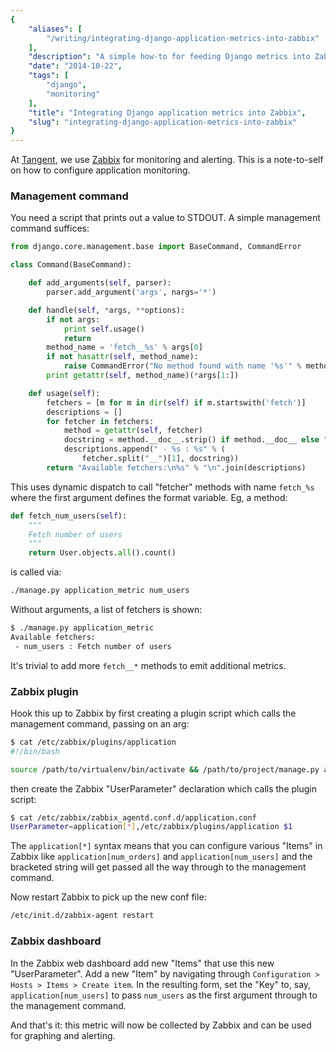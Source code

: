 ```yaml
---
{
    "aliases": [
        "/writing/integrating-django-application-metrics-into-zabbix"
    ],
    "description": "A simple how-to for feeding Django metrics into Zabbix",
    "date": "2014-10-22",
    "tags": [
        "django",
        "monitoring"
    ],
    "title": "Integrating Django application metrics into Zabbix",
    "slug": "integrating-django-application-metrics-into-zabbix"
}
---
```



At [Tangent](http://www.tangentsnowball.com), we use
[Zabbix](http://www.zabbix.com/) for monitoring and alerting. This is a
note-to-self on how to configure application monitoring.

### Management command

You need a script that prints out a value to STDOUT. A simple management
command suffices:

``` python
from django.core.management.base import BaseCommand, CommandError

class Command(BaseCommand):

    def add_arguments(self, parser):
        parser.add_argument('args', nargs='*')

    def handle(self, *args, **options):
        if not args:
            print self.usage()
            return
        method_name = 'fetch__%s' % args[0]
        if not hasattr(self, method_name):
            raise CommandError("No method found with name '%s'" % method_name)
        print getattr(self, method_name)(*args[1:])

    def usage(self):
        fetchers = [m for m in dir(self) if m.startswith('fetch')]
        descriptions = []
        for fetcher in fetchers:
            method = getattr(self, fetcher)
            docstring = method.__doc__.strip() if method.__doc__ else "<no description>"
            descriptions.append(" - %s : %s" % (
                fetcher.split("__")[1], docstring))
        return "Available fetchers:\n%s" % "\n".join(descriptions)
```

This uses dynamic dispatch to call "fetcher" methods with name
`fetch_%s` where the first argument defines the format variable. Eg, a
method:

``` python
def fetch_num_users(self):
    """
    Fetch number of users
    """
    return User.objects.all().count()
```

is called via:

``` bash
./manage.py application_metric num_users
```

Without arguments, a list of fetchers is shown:

``` bash
$ ./manage.py application_metric
Available fetchers:
 - num_users : Fetch number of users
```

It's trivial to add more `fetch__*` methods to emit additional metrics.

### Zabbix plugin

Hook this up to Zabbix by first creating a plugin script which calls the
management command, passing on an arg:

``` bash
$ cat /etc/zabbix/plugins/application
#!/bin/bash

source /path/to/virtualenv/bin/activate && /path/to/project/manage.py application_metric $1
```

then create the Zabbix "UserParameter" declaration which calls the
plugin script:

``` bash
$ cat /etc/zabbix/zabbix_agentd.conf.d/application.conf
UserParameter=application[*],/etc/zabbix/plugins/application $1
```

The `application[*]` syntax means that you can configure various "Items"
in Zabbix like `application[num_orders]` and `application[num_users]`
and the bracketed string will get passed all the way through to the
management command.

Now restart Zabbix to pick up the new conf file:

``` bash
/etc/init.d/zabbix-agent restart
```

### Zabbix dashboard

In the Zabbix web dashboard add new "Items" that use this new
"UserParameter". Add a new "Item" by navigating through
`Configuration > Hosts > Items > Create item`. In the resulting form,
set the "Key" to, say, `application[num_users]` to pass `num_users` as
the first argument through to the management command.

And that's it: this metric will now be collected by Zabbix and can be
used for graphing and alerting.
